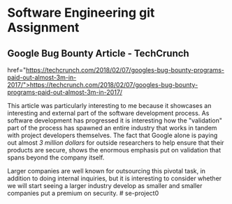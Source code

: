 # Software Engineering git Assignment


## Google Bug Bounty Article - TechCrunch

 href="https://techcrunch.com/2018/02/07/googles-bug-bounty-programs-paid-out-almost-3m-in-2017/">https://techcrunch.com/2018/02/07/googles-bug-bounty-programs-paid-out-almost-3m-in-2017/

This article was particularly interesting to me because it showcases an interesting and external part of the software development process. As software development has progressed it is interesting how the "validation" part of the process has spawned an entire industry that works in tandem with project developers themselves. The fact that Google alone is paying out almost _3 million dollars_ for outside researchers to help ensure that their products are secure, shows the enormous emphasis put on validation that spans beyond the company itself.

Larger companies are well known for outsourcing this pivotal task, in addition to doing internal inquiries, but it is interesting to consider whether we will start seeing a larger industry develop as smaller and smaller companies put a premium on security. # se-project0
